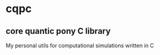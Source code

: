 # cqpc
## core quantic pony C library

My personal utils for computational simulations written in C
